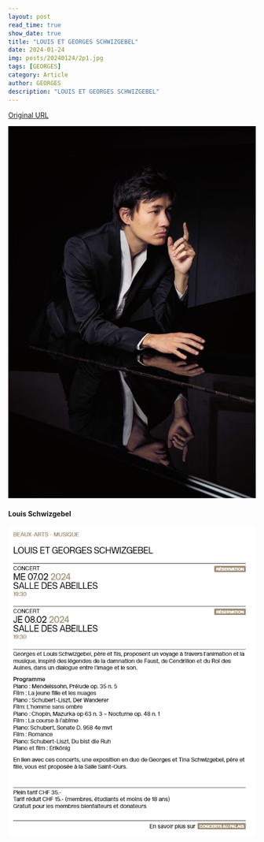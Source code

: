 ```yaml
---
layout: post
read_time: true
show_date: true
title: "LOUIS ET GEORGES SCHWIZGEBEL"
date: 2024-01-24
img: posts/20240124/2p1.jpg
tags: [GEORGES]
category: Article
author: GEORGES
description: "LOUIS ET GEORGES SCHWIZGEBEL"
---
```


[Original URL](https://societedesarts.ch/evenement/schwizgebel/)

![image](./assets/img/posts/20240124/2p1.jpg)
#### Louis Schwizgebel

![image](./assets/img/posts/20240124/2p2.png)

